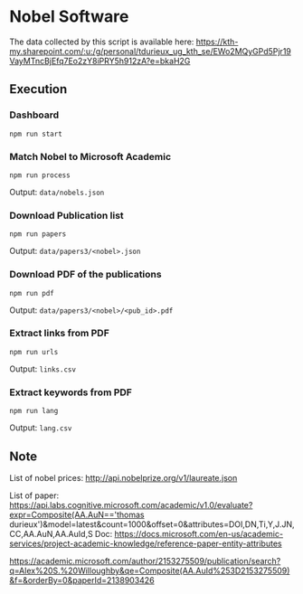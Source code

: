 # Nobel Software

The data collected by this script is available here: https://kth-my.sharepoint.com/:u:/g/personal/tdurieux_ug_kth_se/EWo2MQyGPd5Pjr19VayMTncBjEfq7Eo2zY8iPRY5h912zA?e=bkaH2G


## Execution

### Dashboard

```
npm run start
```
### Match Nobel to Microsoft Academic

```
npm run process
```

Output: `data/nobels.json`

### Download Publication list

```
npm run papers
```

Output: `data/papers3/<nobel>.json`

### Download PDF of the publications

```
npm run pdf
```

Output: `data/papers3/<nobel>/<pub_id>.pdf`

### Extract links from PDF

```
npm run urls
```

Output: `links.csv`

### Extract keywords from PDF

```
npm run lang
```
Output: `lang.csv`

## Note 

List of nobel prices: http://api.nobelprize.org/v1/laureate.json

List of paper: https://api.labs.cognitive.microsoft.com/academic/v1.0/evaluate?expr=Composite(AA.AuN=='thomas durieux')&model=latest&count=1000&offset=0&attributes=DOI,DN,Ti,Y,J.JN,CC,AA.AuN,AA.AuId,S
Doc: https://docs.microsoft.com/en-us/academic-services/project-academic-knowledge/reference-paper-entity-attributes

https://academic.microsoft.com/author/2153275509/publication/search?q=Alex%20S.%20Willoughby&qe=Composite(AA.AuId%253D2153275509)&f=&orderBy=0&paperId=2138903426